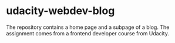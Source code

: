 # udacity-webdev-blog
The repository contains a home page and a subpage of a blog. The assignment comes from a frontend developer course from Udacity.
